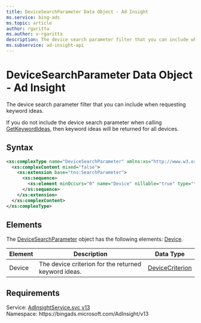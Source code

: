 ```yaml
---
title: DeviceSearchParameter Data Object - Ad Insight
ms.service: bing-ads
ms.topic: article
author: rgaritta
ms.author: v-rgaritta
description: The device search parameter filter that you can include when requesting keyword ideas.
ms.subservice: ad-insight-api
---
```

# DeviceSearchParameter Data Object - Ad Insight
The device search parameter filter that you can include when requesting keyword ideas.

If you do not include the device search parameter when calling [GetKeywordIdeas](getkeywordideas.md), then keyword ideas will be returned for all devices.

## Syntax
```xml
<xs:complexType name="DeviceSearchParameter" xmlns:xs="http://www.w3.org/2001/XMLSchema">
  <xs:complexContent mixed="false">
    <xs:extension base="tns:SearchParameter">
      <xs:sequence>
        <xs:element minOccurs="0" name="Device" nillable="true" type="tns:DeviceCriterion" />
      </xs:sequence>
    </xs:extension>
  </xs:complexContent>
</xs:complexType>
```

## <a name="elements"></a>Elements

The [DeviceSearchParameter](devicesearchparameter.md) object has the following elements: [Device](#device).

|Element|Description|Data Type|
|-----------|---------------|-------------|
|<a name="device"></a>Device|The device criterion for the returned keyword ideas.|[DeviceCriterion](devicecriterion.md)|

## Requirements
Service: [AdInsightService.svc v13](https://adinsight.api.bingads.microsoft.com/Api/Advertiser/AdInsight/v13/AdInsightService.svc)  
Namespace: https\://bingads.microsoft.com/AdInsight/v13  

